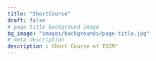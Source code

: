 ```yaml
---
title: "ShortCourse"
draft: false
# page title background image
bg_image: "images/backgrounds/page-title.jpg"
# meta description
description : Short Course of ISCM"
---
```

